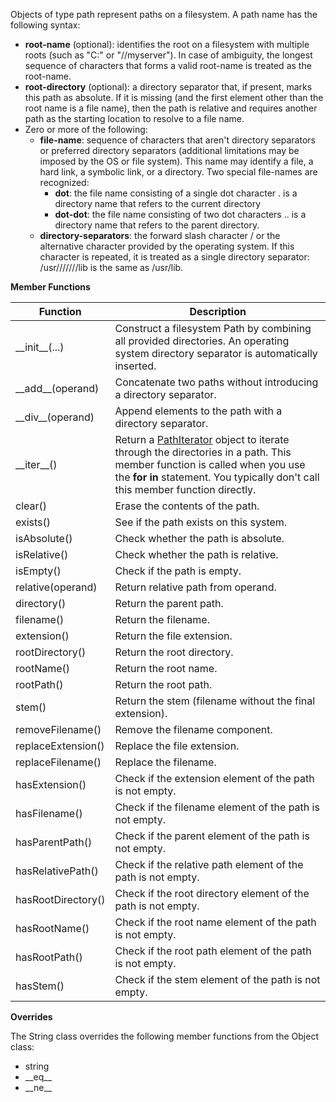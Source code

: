 Objects of type path represent paths on a filesystem. A path name
has the following syntax:

* **root-name** (optional): identifies the root on a filesystem
with multiple roots (such as "C:" or "//myserver"). In case of
ambiguity, the longest sequence of characters that forms a valid
root-name is treated as the root-name.
* **root-directory** (optional): a directory separator that, if
present, marks this path as absolute. If it is missing (and the
first element other than the root name is a file name), then the
path is relative and requires another path as the starting location
to resolve to a file name.
* Zero or more of the following:
	* **file-name**: sequence of characters that aren't directory
	separators or preferred directory separators (additional
	limitations may be imposed by the OS or file system). This
	name may identify a file, a hard link, a symbolic link, or a
	directory. Two special file-names are recognized:
		* **dot**: the file name consisting of a single dot
		character . is a directory name that refers to the current
		directory
		* **dot-dot**: the file name consisting of two dot
		characters .. is a directory name that refers to the
		parent directory.
	* **directory-separators**: the forward slash character / or
	the alternative character provided by the operating system.
	If this character is repeated, it is treated as a single
	directory separator: /usr///////lib is the same as /usr/lib.

**Member Functions**

| Function | Description |
| ------ | ----------- |
| \_\_init__(...) | Construct a filesystem Path by combining all provided directories. An operating system directory separator is automatically inserted. |
| \_\_add__(operand) | Concatenate two paths without introducing a directory separator. |
| \_\_div__(operand) | Append elements to the path with a directory separator. |
| \_\_iter__() | Return a [PathIterator](#pathiterator) object to iterate through the directories in a path. This member function is called when you use the **for in** statement. You typically don't call this member function directly. |
| clear() | Erase the contents of the path. |
| exists() | See if the path exists on this system. |
| isAbsolute() | Check whether the path is absolute. |
| isRelative() | Check whether the path is relative. |
| isEmpty() | Check if the path is empty. |
| relative(operand) | Return relative path from operand. |
| directory() | Return the parent path. |
| filename() | Return the filename. |
| extension() | Return the file extension. |
| rootDirectory() | Return the root directory. |
| rootName() | Return the root name. |
| rootPath() | Return the root path. |
| stem() | Return the stem (filename without the final extension). |
| removeFilename() | Remove the filename component. |
| replaceExtension() | Replace the file extension. |
| replaceFilename() | Replace the filename. |
| hasExtension() | Check if the extension element of the path is not empty. |
| hasFilename() | Check if the filename element of the path is not empty. |
| hasParentPath() | Check if the parent element of the path is not empty. |
| hasRelativePath() | Check if the relative path element of the path is not empty. |
| hasRootDirectory() | Check if the root directory element of the path is not empty. |
| hasRootName() | Check if the root name element of the path is not empty. |
| hasRootPath() | Check if the root path element of the path is not empty. |
| hasStem() | Check if the stem element of the path is not empty. |

**Overrides**

The String class overrides the following member functions from the Object class:

* string
* \_\_eq__
* \_\_ne__
